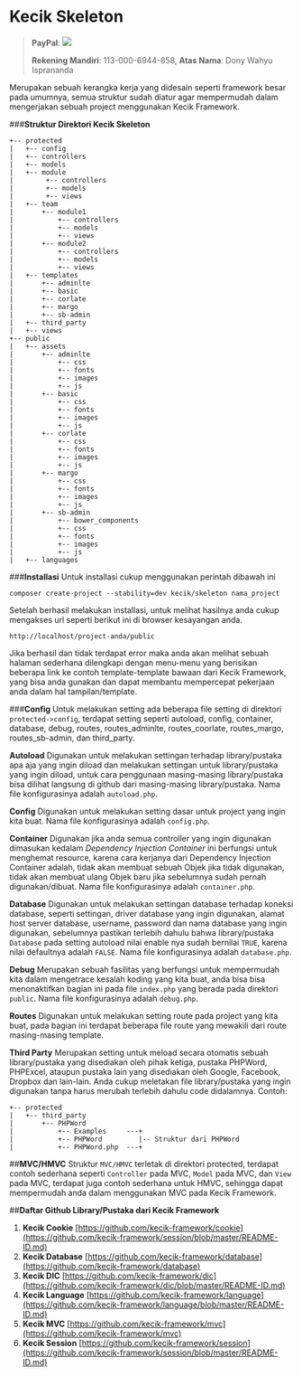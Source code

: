 **Kecik Skeleton**
============

> **PayPal**: [![](https://www.paypalobjects.com/en_US/i/btn/btn_donate_LG.gif)](https://www.paypal.com/cgi-bin/webscr?cmd=_donations&business=dony_cavalera_md%40yahoo%2ecom&lc=US&item_name=Dony%20Wahyu%20Isp&no_note=0&currency_code=USD&bn=PP%2dDonationsBF%3abtn_donateCC_LG%2egif%3aNonHostedGuest)
> 
> **Rekening Mandiri**: 113-000-6944-858, **Atas Nama**: Dony Wahyu Isprananda

Merupakan sebuah kerangka kerja yang didesain seperti framework besar pada umumnya, semua struktur sudah diatur agar mempermudah dalam mengerjakan sebuah project menggunakan Kecik Framework.

###**Struktur Direktori Kecik Skeleton**
```
+-- protected
|   +-- config
|   +-- controllers
|   +-- models
|   +-- module
|        +-- controllers
|        +-- models
|        +-- views
|   +-- team
|       +-- module1
|           +-- controllers
|           +-- models
|           +-- views
|       +-- module2
|           +-- controllers
|           +-- models
|           +-- views
|   +-- templates
|       +-- adminlte
|       +-- basic
|       +-- corlate
|       +-- margo
|       +-- sb-admin
|   +-- third_party
|   +-- views
+-- public
|   +-- assets
|       +-- adminlte
|           +-- css
|           +-- fonts
|           +-- images
|           +-- js
|       +-- basic
|           +-- css
|           +-- fonts
|           +-- images
|           +-- js
|       +-- corlate
|           +-- css
|           +-- fonts
|           +-- images
|           +-- js
|       +-- margo
|           +-- css
|           +-- fonts
|           +-- images
|           +-- js
|       +-- sb-admin
|           +-- bower_components
|           +-- css
|           +-- fonts
|           +-- images
|           +-- js
|   +-- languages
```

###**Installasi**
Untuk installasi cukup menggunakan perintah dibawah ini
```shell
composer create-project --stability=dev kecik/skeleton nama_project
```

Setelah berhasil melakukan installasi, untuk melihat hasilnya anda cukup mengakses url seperti berikut ini di browser kesayangan anda.
```
http://localhost/project-anda/public
```

Jika berhasil dan tidak terdapat error maka anda akan melihat sebuah halaman sederhana dilengkapi dengan menu-menu yang berisikan beberapa link ke contoh template-template bawaan dari Kecik Framework, yang bisa anda gunakan dan dapat membantu mempercepat pekerjaan anda dalam hal tampilan/template.

###**Config**
Untuk melakukan setting ada beberapa file setting di direktori `protected->config`, terdapat setting seperti autoload, config, container, database, debug, routes, routes_adminlte, routes_coorlate, routes_margo, routes_sb-admin, dan third_party.

**Autoload**
Digunakan untuk melakukan settingan terhadap library/pustaka apa aja yang ingin diload dan melakukan settingan untuk library/pustaka yang ingin diload, untuk cara penggunaan masing-masing library/pustaka bisa dilihat langsung di github dari masing-masing library/pustaka. Nama file konfigurasinya adalah `autoload.php`.

**Config**
Digunakan untuk melakukan setting dasar untuk project yang ingin kita buat. Nama file konfigurasinya adalah `config.php`.

**Container**
Digunakan jika anda semua controller yang ingin digunakan dimasukan kedalam *Dependency Injection Container* ini berfungsi untuk menghemat resource, karena cara kerjanya dari Dependency Injection Container adalah, tidak akan membuat sebuah Objek jika tidak digunakan, tidak akan membuat ulang Objek baru jika sebelumnya sudah pernah digunakan/dibuat. Nama file konfigurasinya adalah `container.php`.

**Database**
Digunakan untuk melakukan settingan database terhadap koneksi database, seperti settingan, driver database yang ingin digunakan, alamat host server database, username, password dan nama database yang ingin digunakan, sebelumnya pastikan terlebih dahulu bahwa library/pustaka `Database` pada setting autoload nilai enable nya sudah bernilai `TRUE`, karena nilai defaultnya adalah `FALSE`. Nama file konfigurasinya adalah `database.php`.

**Debug**
Merupakan sebuah fasilitas yang berfungsi untuk mempermudah kita dalam mengetrace kesalah koding yang kita buat, anda bisa bisa menonaktifkan bagian ini pada file `index.php` yang berada pada direktori `public`. Nama file konfigurasinya adalah `debug.php`.

**Routes**
Digunakan untuk melakukan setting route pada project yang kita buat, pada bagian ini terdapat beberapa file route yang mewakili dari route masing-masing template.

**Third Party**
Merupakan setting untuk meload secara otomatis sebuah library/pustaka yang disediakan oleh pihak ketiga, pustaka PHPWord, PHPExcel, ataupun pustaka lain yang disediakan oleh Google, Facebook, Dropbox dan lain-lain. Anda cukup meletakan file library/pustaka yang ingin digunakan tanpa harus merubah terlebih dahulu code didalamnya.
Contoh:
```
+-- protected
|   +-- third_party
|       +-- PHPWord
|           +-- Examples     ---+
|           +-- PHPWord         |-- Struktur dari PHPWord
|           +-- PHPWord.php  ---+
```

##**MVC/HMVC**
Struktur `MVC/HMVC` terletak di direktori protected, terdapat contoh sederhana seperti `Controller` pada MVC, `Model` pada MVC, dan `View` pada MVC, terdapat juga contoh sederhana untuk HMVC, sehingga dapat mempermudah anda dalam menggunakan MVC pada Kecik Framework.


##**Daftar Github Library/Pustaka dari Kecik Framework**
 1.  **Kecik Cookie** [https://github.com/kecik-framework/cookie](https://github.com/kecik-framework/session/blob/master/README-ID.md)
 2. **Kecik Database** [https://github.com/kecik-framework/database](https://github.com/kecik-framework/database)
 3. **Kecik DIC** [https://github.com/kecik-framework/dic](https://github.com/kecik-framework/dic/blob/master/README-ID.md)
 4. **Kecik Language** [https://github.com/kecik-framework/language](https://github.com/kecik-framework/language/blob/master/README-ID.md)
 5. **Kecik MVC** [https://github.com/kecik-framework/mvc](https://github.com/kecik-framework/mvc)
 6. **Kecik Session** [https://github.com/kecik-framework/session](https://github.com/kecik-framework/session/blob/master/README-ID.md)
